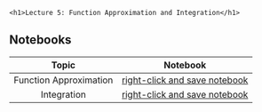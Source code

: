 
~~~
<h1>Lecture 5: Function Approximation and Integration</h1>
~~~


## Notebooks

Topic | Notebook
:-----: | :--------:
Function Approximation | [right-click and save notebook](https://github.com/floswald/NumericalMethods/blob/master/notebooks/week5/funcapprox.ipynb)
Integration | [right-click and save notebook](https://github.com/floswald/NumericalMethods/blob/master/notebooks/week5/integration.ipynb)